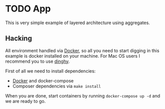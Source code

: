 TODO App
===================================

This is very simple example of layered architecture using aggregates.

## Hacking

All environment handled via [Docker](https://www.docker.com/), so all you need to start digging in this example is docker installed on your machine. For Mac OS users I recommend you to use [dinghy](https://github.com/codekitchen/dinghy).

First of all we need to install dependencies:

 - [Docker](https://www.docker.com/) and docker-compose
 - Composer dependencies via `make install`

When you are done, start containers by running `docker-compose up -d` and we are ready to go.
